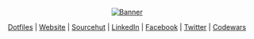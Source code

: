 <p align="center">
  <a href="#">
    <img alt="Banner" src="https://raw.githubusercontent.com/ikr4mm/ikr4mm/master/github_banner.jpg">
  </a>
</p>

<p align="center">
  <a href="https://github.com/skymunn/dotfiles">Dotfiles</a> | 
  <a href="https://skymunn.github.io/">Website</a> | 
  <a href="https://git.sr.ht/~munn">Sourcehut</a> | 
  <a href="https://www.linkedin.com/in/ikramullah-ikram-0a85b8151/">LinkedIn</a> | 
  <a href="https://web.facebook.com/ikram.sekai">Facebook</a> | 
  <a href="https://twitter.com/ISirienz">Twitter</a> | 
  <a href="https://www.codewars.com/users/skymunn">Codewars</a>
</p>
